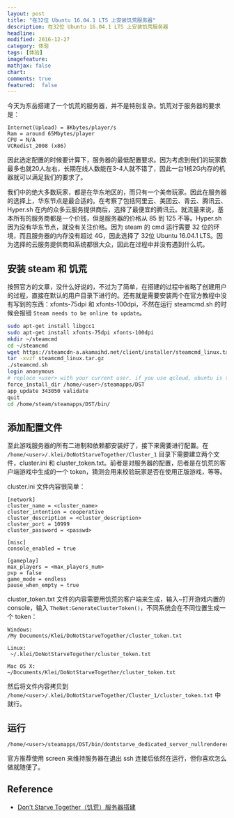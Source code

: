 ```yaml
---
layout: post
title: "在32位 Ubuntu 16.04.1 LTS 上安装饥荒服务器"
description: 在32位 Ubuntu 16.04.1 LTS 上安装饥荒服务器
headline:
modified: 2016-12-27
category: 体验
tags: [体验]
imagefeature:
mathjax: false
chart:
comments: true
featured:  false
---
```


今天为东岳搭建了一个饥荒的服务器，并不是特别复杂。饥荒对于服务器的要求是：

```
Internet(Upload) = 8Kbytes/player/s
Ram = around 65Mbytes/player
CPU = N/A
VCRedist_2008 (x86)
```

因此选定配置的时候要计算下，服务器的最低配置要求。因为考虑到我们的玩家数最多也就20人左右，长期在线人数能在3-4人就不错了，因此一台1核2G内存的机器就可以满足我们的要求了。

我们中的绝大多数玩家，都是在华东地区的，而只有一个美帝玩家。因此在服务器的选择上，华东节点是最合适的。在考察了包括阿里云、美团云、青云、腾讯云、Hyper.sh 在内的众多云服务提供商后，选择了最便宜的腾讯云。就流量来说，基本所有的服务商都是一个价钱，但是服务器的价格从 85 到 125 不等。Hyper.sh 因为没有华东节点，就没有关注价格。因为 steam 的 cmd 运行需要 32 位的环境，而且服务器的内存没有超过 4G，因此选择了 32位 Ubuntu 16.04.1 LTS。因为选择的云服务提供商和系统都很大众，因此在过程中并没有遇到什么坑。

## 安装 steam 和 饥荒

按照官方的文章，没什么好说的，不过为了简单，在搭建的过程中省略了创建用户的过程，直接在默认的用户目录下进行的。还有就是需要安装两个在官方教程中没有写到的东西：xfonts-75dpi 和 xfonts-100dpi，不然在运行 steamcmd.sh 的时候会报错 `Steam needs to be online to update`。

```bash
sudo apt-get install libgcc1
sudo apt-get install xfonts-75dpi xfonts-100dpi
mkdir ~/steamcmd
cd ~/steamcmd
wget https://steamcdn-a.akamaihd.net/client/installer/steamcmd_linux.tar.gz
tar -xvzf steamcmd_linux.tar.gz
./steamcmd.sh
login anonymous
# replace <user> with your current user. if you use qcloud, ubuntu is the default username.
force_install_dir /home/<user>/steamapps/DST
app_update 343050 validate
quit
cd /home/steam/steamapps/DST/bin/
```

## 添加配置文件

至此游戏服务器的所有二进制和依赖都安装好了，接下来需要进行配置。在 `/home/<user>/.klei/DoNotStarveTogether/Cluster_1` 目录下需要建立两个文件，cluster.ini 和 cluster_token.txt。前者是对服务器的配置，后者是在饥荒的客户端游戏中生成的一个 token，猜测会用来校验玩家是否在使用正版游戏，等等。

cluster.ini 文件内容很简单：

```
[network]
cluster_name = <cluster_name>
cluster_intention = cooperative
cluster_description = <cluster_description>
cluster_port = 10999
cluster_password = <passwd>

[misc]
console_enabled = true

[gameplay]
max_players = <max_players_num>
pvp = false
game_mode = endless
pause_when_empty = true
```

cluster_token.txt 文件的内容需要用饥荒的客户端来生成，输入~打开游戏内置的 console，输入 `TheNet:GenerateClusterToken()`，不同系统会在不同位置生成一个 token：

```
Windows:
/My Documents/Klei/DoNotStarveTogether/cluster_token.txt

Linux:
 ~/.klei/DoNotStarveTogether/cluster_token.txt

Mac OS X:
~/Documents/Klei/DoNotStarveTogether/cluster_token.txt
```

然后将文件内容拷贝到 `/home/<user>/.klei/DoNotStarveTogether/Cluster_1/cluster_token.txt` 中就行。

## 运行

```
/home/<user>/steamapps/DST/bin/dontstarve_dedicated_server_nullrenderer
```

官方推荐使用 screen 来维持服务器在退出 ssh 连接后依然在运行，但你喜欢怎么做就随便了。

## Reference

* [Don’t Starve Together（饥荒）服务器搭建](https://www.nevermoe.com/?p=695)